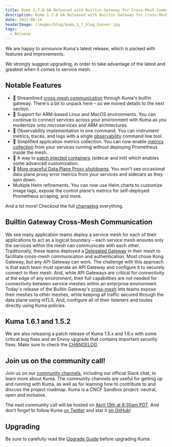 ```yaml
---
title: Kuma 1.7.0 GA Released with Builtin Gateway for Cross-Mesh Communication, ARM Support, and More!
description: Kuma 1.7.0 GA Released with Builtin Gateway for Cross-Mesh Communication, ARM Support, and More!
date: 2022-06-14
headerImage: /images/blog/kuma_1_7_blog_banner.jpg
tags:
  - Release
---
```


We are happy to announce Kuma's latest release, which is packed with features and improvements.

We strongly suggest upgrading, in order to take advantage of the latest and greatest when it comes to service mesh.

## Notable Features

* 🚀 Streamlined [cross-mesh communication](#builtin-gateway-cross-mesh-communication) through Kuma's builtin gateway. There's a bit to unpack here – so we moved details to the next section.
* 🚀 Support for ARM-based Linux and MacOS environments. You can continue to connect services across your environment with Kuma as you modernize onto microservices and ARM architectures.
* 🚀 Observability implementation in one command. You can instrument metrics, traces, and logs with a single [observability](https://kuma.io/docs/1.7.x/explore/observability/#demo-setup) command line tool.
* 🚀 Simplified application metrics collection. You can now enable [metrics collection](https://kuma.io/docs/1.7.x/policies/traffic-metrics/#expose-metrics-from-applications) from your services running without deploying Prometheus inside the mesh.
* 🚀 A way to [patch injected containers](https://kuma.io/docs/1.7.x/explore/dpp-on-kubernetes/#custom-container-configuration) (sidecar and init) which enables some advanced customization. 
* 🚀 [More graceful Data Plane Proxy shutdowns](https://kuma.io/docs/1.7.x/explore/dpp-on-kubernetes/#lifecycle). You won't see occasional data plane proxy error metrics from your services and sidecars as they spin down.
* Multiple Helm refinements. You can now use Helm charts to customize image tags, expose the control plane's metrics for self-deployed Prometheus scraping, and more.

And a lot more! Checkout the full [changelog](https://github.com/kumahq/kuma/blob/master/CHANGELOG.md) everything.

## Builtin Gateway Cross-Mesh Communication

We see many application teams deploy a service mesh for each of their applications to act as a logical boundary – each service mesh ensures only the services within the mesh can communicate with each other.
Traditionally, these teams deployed a [Delegated Gateway](https://kuma.io/docs/1.7.x/explore/gateway/#delegated) in their mesh to facilitate cross-mesh communication and authentication. Most chose Kong Gateway, but any API Gateway can work.
The challenge with this approach is that each team must operate an API Gateway and configure it to securely connect to their mesh. And, while API Gateways are critical for connectivity at the edge of any environment, their full capabilities are not needed for connectivity between service meshes within an enterprise environment.
Today's release of the Builtin Gateway's [cross-mesh](https://kuma.io/docs/1.7.x/explore/gateway/#builtin) lets teams expose their meshes to other meshes, while keeping all traffic secured through the data plane using mTLS. And, configure all of their listeners and routes directly using Kuma policies.

## Kuma 1.6.1 and 1.5.2

We are also releasing a patch release of Kuma 1.5.x and 1.6.x with some critical bug fixes and an Envoy upgrade that contains important security fixes.
Make sure to check the [CHANGELOG](https://github.com/kumahq/kuma/blob/master/CHANGELOG.md).

## Join us on the community call!

Join us on our [community channels](https://kuma.io/community/), including our official Slack chat, to learn more about Kuma.
The community channels are useful for getting up and running with Kuma, as well as for learning how to contribute to and discuss the project roadmap.
Kuma is a CNCF Sandbox project: neutral, open and inclusive.

The next community call will be hosted on [April 13th at 8:30am PDT](https://kuma.io/community/).
And don’t forget to follow Kuma [on Twitter](https://twitter.com/kumamesh) and star it [on GitHub](https://github.com/kumahq/kuma)!

## Upgrading

Be sure to carefully read the [Upgrade Guide](https://github.com/kumahq/kuma/blob/master/UPGRADE.md) before upgrading Kuma.

